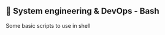 ## :rocket: System engineering & DevOps - Bash

Some basic scripts to use in shell
<!--stackedit_data:
eyJoaXN0b3J5IjpbLTg0OTk0NDM3OV19
-->
